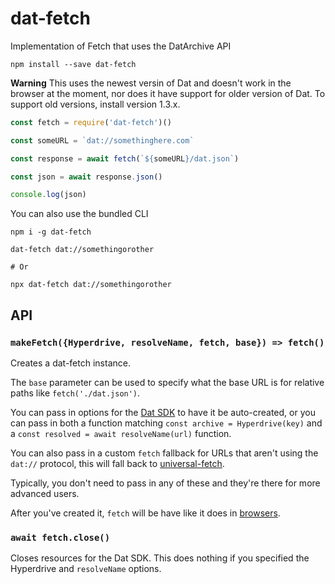 # dat-fetch

Implementation of Fetch that uses the DatArchive API

`npm install --save dat-fetch`

**Warning** This uses the newest versin of Dat and doesn't work in the browser at the moment, nor does it have support for older version of Dat.
To support old versions, install version 1.3.x.

```javascript
const fetch = require('dat-fetch')()

const someURL = `dat://somethinghere.com`

const response = await fetch(`${someURL}/dat.json`)

const json = await response.json()

console.log(json)
```

You can also use the bundled CLI

```
npm i -g dat-fetch

dat-fetch dat://somethingorother

# Or

npx dat-fetch dat://somethingorother
```

## API

### `makeFetch({Hyperdrive, resolveName, fetch, base}) => fetch()`

Creates a dat-fetch instance.

The `base` parameter can be used to specify what the base URL is for relative paths like `fetch('./dat.json')`.

You can pass in options for the [Dat SDK](https://github.com/datproject/sdk) to have it be auto-created,
or you can pass in both a function matching  `const archive = Hyperdrive(key)` and a `const resolved = await resolveName(url)` function.

You can also pass in a custom `fetch` fallback for URLs that aren't using the `dat://` protocol, this will fall back to [universal-fetch](https://www.npmjs.com/package/universal-fetch).

Typically, you don't need to pass in any of these and they're there for more advanced users.

After you've created it, `fetch` will be have like it does in [browsers](https://developer.mozilla.org/en-US/docs/Web/API/Fetch_API).

### `await fetch.close()`

Closes resources for the Dat SDK. This does nothing if you specified the Hyperdrive and `resolveName` options.
